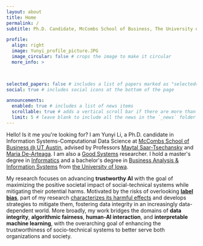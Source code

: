```yaml
---
layout: about
title: Home
permalink: /
subtitle: Ph.D. Candidate, McCombs School of Business, The University of Texas at Austin

profile:
  align: right
  image: Yunyi_profile_picture.JPG
  image_circular: false # crops the image to make it circular
  more_info: >

    

selected_papers: false # includes a list of papers marked as "selected={true}"
social: true # includes social icons at the bottom of the page

announcements:
  enabled: true # includes a list of news items
  scrollable: true # adds a vertical scroll bar if there are more than 3 news items
  limit: 5 # leave blank to include all the news in the `_news` folder
---
```


Hello! Is it me you're looking for? I am Yunyi Li, a Ph.D. candidate in Information Systems-Computational Data Science at [McCombs School of Business @ UT Austin](https://www.mccombs.utexas.edu), advised by Professors [Maytal Saar-Tsechansky](https://maytals.com/) and [Maria De-Arteaga](https://mariadearteaga.com/). I am also a [Good Systems](https://bridgingbarriers.utexas.edu/good-systems) researcher. I hold a master's degree in [Informatics](https://cs.uiowa.edu/informatics) and a bachelor's degree in [Business Analysis & Information Systems](https://tippie.uiowa.edu/undergraduate/majors/business-analytics-major) from [the University of Iowa](https://uiowa.edu/about-iowa). 

My research focuses on advancing **trustworthy AI** with the goal of maximizing the positive societal impact of social-technical systems while mitigating their potential harms. Motivated by the risks of overlooking [**label bias**](https://www.ams.org/journals/notices/202408/noti2941/noti2941.html?adat=September%202024&trk=2941&pdfissue=202408&pdffile=rnoti-p1069.pdf&cat=none&type=.html), part of my research [characterizes its harmful effects](https://ojs.aaai.org/index.php/HCOMP/article/view/21994) and develops strategies to mitigate them, fostering data integrity in an increasingly data-dependent world. More broadly, my work bridges the domains of **data integrity**, **algorithmic fairness**, **human-AI interaction**, and **interpretable machine learning**, with the overarching goal of enhancing the trustworthiness of socio-technical systems to better serve both organizations and society.



